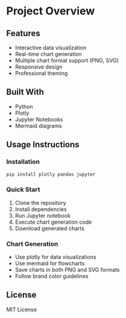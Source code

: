 # Project Overview

## Features
- Interactive data visualization
- Real-time chart generation
- Multiple chart format support (PNG, SVG)
- Responsive design
- Professional theming

## Built With
- Python
- Plotly
- Jupyter Notebooks
- Mermaid diagrams

## Usage Instructions

### Installation
```bash
pip install plotly pandas jupyter
```

### Quick Start
1. Clone the repository
2. Install dependencies
3. Run Jupyter notebook
4. Execute chart generation code
5. Download generated charts

### Chart Generation
- Use plotly for data visualizations
- Use mermaid for flowcharts
- Save charts in both PNG and SVG formats
- Follow brand color guidelines

## License
MIT License
